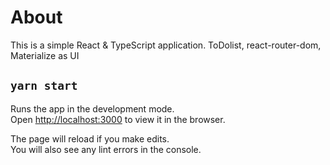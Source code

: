 
# About

This is a simple React & TypeScript application.
ToDolist, react-router-dom, Materialize as UI

## `yarn start`

Runs the app in the development mode.<br />
Open [http://localhost:3000](http://localhost:3000) to view it in the browser.

The page will reload if you make edits.<br />
You will also see any lint errors in the console.

